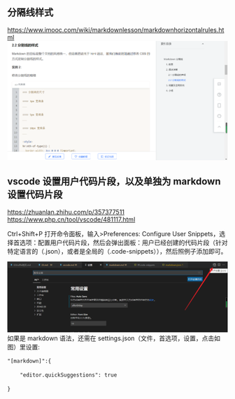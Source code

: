 ## 分隔线样式

https://www.imooc.com/wiki/markdownlesson/markdownhorizontalrules.html  
![](./img/2022-04-17-16-36-01.png)

## vscode 设置用户代码片段，以及单独为 markdown 设置代码片段

https://zhuanlan.zhihu.com/p/357377511  
https://www.php.cn/tool/vscode/481117.html

Ctrl+Shift+P 打开命令面板，输入>Preferences: Configure User Snippets，选择首选项：配置用户代码片段，然后会弹出面板：用户已经创建的代码片段（针对特定语言的（.json），或者是全局的（.code-snippets）），然后照例子添加即可。

![](./img/2022-04-23-23-18-13.png)
如果是 markdown 语法，还需在 settings.json（文件，首选项，设置，点击如图）里设置:

```
"[markdown]":{

    "editor.quickSuggestions": true

}
```
